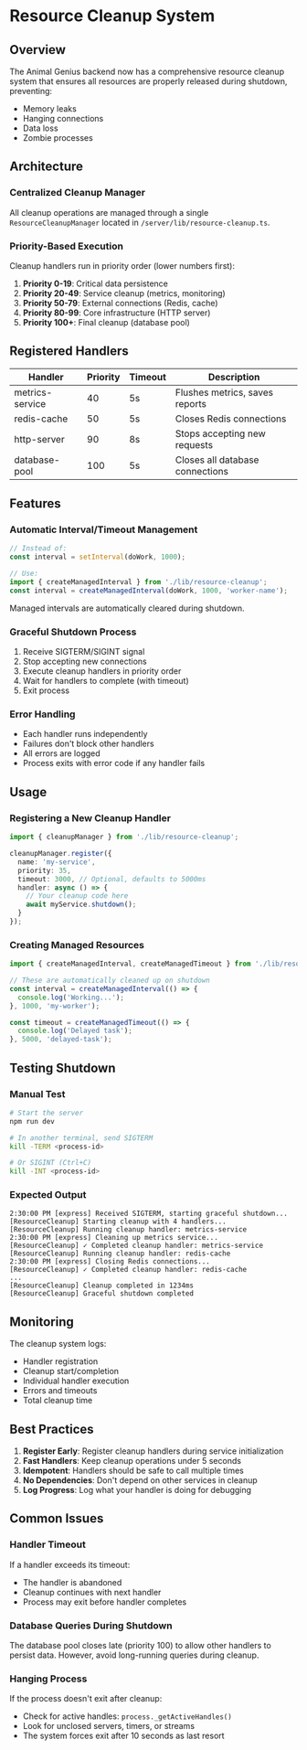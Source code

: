 # Resource Cleanup System

## Overview
The Animal Genius backend now has a comprehensive resource cleanup system that ensures all resources are properly released during shutdown, preventing:
- Memory leaks
- Hanging connections
- Data loss
- Zombie processes

## Architecture

### Centralized Cleanup Manager
All cleanup operations are managed through a single `ResourceCleanupManager` located in `/server/lib/resource-cleanup.ts`.

### Priority-Based Execution
Cleanup handlers run in priority order (lower numbers first):
1. **Priority 0-19**: Critical data persistence
2. **Priority 20-49**: Service cleanup (metrics, monitoring)
3. **Priority 50-79**: External connections (Redis, cache)
4. **Priority 80-99**: Core infrastructure (HTTP server)
5. **Priority 100+**: Final cleanup (database pool)

## Registered Handlers

| Handler | Priority | Timeout | Description |
|---------|----------|---------|-------------|
| metrics-service | 40 | 5s | Flushes metrics, saves reports |
| redis-cache | 50 | 5s | Closes Redis connections |
| http-server | 90 | 8s | Stops accepting new requests |
| database-pool | 100 | 5s | Closes all database connections |

## Features

### Automatic Interval/Timeout Management
```typescript
// Instead of:
const interval = setInterval(doWork, 1000);

// Use:
import { createManagedInterval } from './lib/resource-cleanup';
const interval = createManagedInterval(doWork, 1000, 'worker-name');
```

Managed intervals are automatically cleared during shutdown.

### Graceful Shutdown Process
1. Receive SIGTERM/SIGINT signal
2. Stop accepting new connections
3. Execute cleanup handlers in priority order
4. Wait for handlers to complete (with timeout)
5. Exit process

### Error Handling
- Each handler runs independently
- Failures don't block other handlers
- All errors are logged
- Process exits with error code if any handler fails

## Usage

### Registering a New Cleanup Handler
```typescript
import { cleanupManager } from './lib/resource-cleanup';

cleanupManager.register({
  name: 'my-service',
  priority: 35,
  timeout: 3000, // Optional, defaults to 5000ms
  handler: async () => {
    // Your cleanup code here
    await myService.shutdown();
  }
});
```

### Creating Managed Resources
```typescript
import { createManagedInterval, createManagedTimeout } from './lib/resource-cleanup';

// These are automatically cleaned up on shutdown
const interval = createManagedInterval(() => {
  console.log('Working...');
}, 1000, 'my-worker');

const timeout = createManagedTimeout(() => {
  console.log('Delayed task');
}, 5000, 'delayed-task');
```

## Testing Shutdown

### Manual Test
```bash
# Start the server
npm run dev

# In another terminal, send SIGTERM
kill -TERM <process-id>

# Or SIGINT (Ctrl+C)
kill -INT <process-id>
```

### Expected Output
```
2:30:00 PM [express] Received SIGTERM, starting graceful shutdown...
[ResourceCleanup] Starting cleanup with 4 handlers...
[ResourceCleanup] Running cleanup handler: metrics-service
2:30:00 PM [express] Cleaning up metrics service...
[ResourceCleanup] ✓ Completed cleanup handler: metrics-service
[ResourceCleanup] Running cleanup handler: redis-cache
2:30:00 PM [express] Closing Redis connections...
[ResourceCleanup] ✓ Completed cleanup handler: redis-cache
...
[ResourceCleanup] Cleanup completed in 1234ms
[ResourceCleanup] Graceful shutdown completed
```

## Monitoring

The cleanup system logs:
- Handler registration
- Cleanup start/completion
- Individual handler execution
- Errors and timeouts
- Total cleanup time

## Best Practices

1. **Register Early**: Register cleanup handlers during service initialization
2. **Fast Handlers**: Keep cleanup operations under 5 seconds
3. **Idempotent**: Handlers should be safe to call multiple times
4. **No Dependencies**: Don't depend on other services in cleanup
5. **Log Progress**: Log what your handler is doing for debugging

## Common Issues

### Handler Timeout
If a handler exceeds its timeout:
- The handler is abandoned
- Cleanup continues with next handler
- Process may exit before handler completes

### Database Queries During Shutdown
The database pool closes late (priority 100) to allow other handlers to persist data. However, avoid long-running queries during cleanup.

### Hanging Process
If the process doesn't exit after cleanup:
- Check for active handles: `process._getActiveHandles()`
- Look for unclosed servers, timers, or streams
- The system forces exit after 10 seconds as last resort